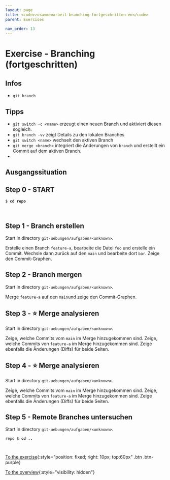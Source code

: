 ```yaml
---
layout: page
title: <code>zusammenarbeit-branching-fortgeschritten-en</code>
parent: Exercises

nav_order: 13
---
```

# Exercise - Branching (fortgeschritten)



## Infos

* `git branch` 

## Tipps

* `git switch -c <name>` erzeugt einen neuen Branch und aktiviert 
  diesen sogleich.
* `git branch -vv` zeigt Details zu den lokalen Branches
* `git switch <name>` wechselt den aktiven Branch
* `git merge <branch>` integriert die Änderungen von `branch` und erstellt ein Commit
   auf dem aktiven Branch.
* 

  
## Ausgangssituation


<h2>Step 0 - START <!-- UEB/Branching (fortgeschritten)/0 --></h2>


<pre><code>$ <b>cd repo</b><br><br><br></code></pre>


<h2>Step 1 - Branch erstellen <!-- UEB/Branching (fortgeschritten)/1 --></h2>

Start in directory `git-uebungen/aufgaben/<unknown>`.

Erstelle einen Branch `feature-a`, bearbeite die Datei `foo`
und erstelle ein Commit.
Wechsle dann zurück auf den `main` und bearbeite dort `bar`.
Zeige den Commit-Graphen.

<h2>Step 2 - Branch mergen <!-- UEB/Branching (fortgeschritten)/2 --></h2>

Start in directory `git-uebungen/aufgaben/<unknown>`.

Merge `feature-a` auf den `main`und
zeige den Commit-Graphen.

<h2>Step 3 - ⭐ Merge analysieren <!-- UEB/Branching (fortgeschritten)/3 --></h2>

Start in directory `git-uebungen/aufgaben/<unknown>`.

Zeige, welche Commits vom `main` im Merge hinzugekommen sind.
Zeige, welche Commits von `feature-a` im Merge hinzugekommen sind.
Zeige ebenfalls die Änderungen (Diffs) für beide Seiten.

<h2>Step 4 - ⭐ Merge analysieren <!-- UEB/Branching (fortgeschritten)/4 --></h2>

Start in directory `git-uebungen/aufgaben/<unknown>`.

Zeige, welche Commits vom `main` im Merge hinzugekommen sind.
Zeige, welche Commits von `feature-a` im Merge hinzugekommen sind.
Zeige ebenfalls die Änderungen (Diffs) für beide Seiten.

<h2>Step 5 - Remote Branches untersuchen <!-- UEB/Branching (fortgeschritten)/5 --></h2>

Start in directory `git-uebungen/aufgaben/<unknown>`.




<pre><code>repo $ <b>cd ..</b><br><br><br></code></pre>


[To the exercise](loesung-zusammenarbeit-branching-fortgeschritten.html){:style="position: fixed; right: 10px; top:60px" .btn .btn-purple}

[To the overview](../../ueberblick.html){:style="visibility: hidden"}

